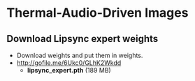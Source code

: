 # Thermal-Audio-Driven Images

## Download Lipsync expert weights
- Download weights and put them in weights.
- http://gofile.me/6Ukc0/GLhK2Wkdd
  - **lipsync_expert.pth** (189 MB)